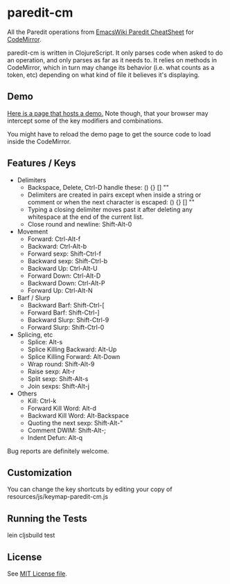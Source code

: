 # paredit-cm

All the Paredit operations from [EmacsWiki Paredit CheatSheet](https://emacswiki.org/emacs/PareditCheatsheet) for [CodeMirror](http://codemirror.net/).

paredit-cm is written in ClojureScript. It only parses code when asked to do an operation, and only parses as far as it needs to. It relies on methods in CodeMirror, which in turn may change its behavior (i.e. what counts as a token, etc) depending on what kind of file it believes it's displaying.

## Demo

[Here is a page that hosts a demo.](http://htmlpreview.github.com/?https://github.com/achengs/paredit-cm/blob/master/demo/normal.html) Note though, that your browser may intercept some of the key modifiers and combinations.

You might have to reload the demo page to get the source code to load inside the CodeMirror.

## Features / Keys

* Delimiters
    * Backspace, Delete, Ctrl-D handle these: () {} [] ""
    * Delimiters are created in pairs except when inside a string or comment or when the next character is escaped: () {} [] ""
    * Typing a closing delimiter moves past it after deleting any whitespace at the end of the current list.
    * Close round and newline: Shift-Alt-0
* Movement
    * Forward: Ctrl-Alt-f
    * Backward: Ctrl-Alt-b
    * Forward sexp: Shift-Ctrl-f
    * Backward sexp: Shift-Ctrl-b
    * Backward Up: Ctrl-Alt-U
    * Forward Down: Ctrl-Alt-D
    * Backward Down: Ctrl-Alt-P
    * Forward Up: Ctrl-Alt-N
* Barf / Slurp
    * Backward Barf: Shift-Ctrl-[
    * Forward Barf: Shift-Ctrl-]
    * Backward Slurp: Shift-Ctrl-9
    * Forward Slurp: Shift-Ctrl-0
* Splicing, etc
    * Splice: Alt-s
    * Splice Killing Backward: Alt-Up
    * Splice Killing Forward: Alt-Down
    * Wrap round: Shift-Alt-9
    * Raise sexp: Alt-r
    * Split sexp: Shift-Alt-s
    * Join sexps: Shift-Alt-j
* Others
    * Kill: Ctrl-k
    * Forward Kill Word: Alt-d
    * Backward Kill Word: Alt-Backspace
    * Quoting the next sexp: Shift-Alt-"
    * Comment DWIM: Shift-Alt-;
    * Indent Defun: Alt-q

Bug reports are definitely welcome.

## Customization

You can change the key shortcuts by editing your copy of
resources/js/keymap-paredit-cm.js

## Running the Tests

lein cljsbuild test

## License

See [MIT License file](https://github.com/achengs/paredit-cm/blob/master/LICENSE).
